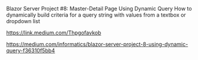 Blazor Server Project #8: Master-Detail Page Using Dynamic Query
How to dynamically build criteria for a query string with values from a textbox or dropdown list

https://link.medium.com/Thpgofavkob

https://medium.com/informatics/blazor-server-project-8-using-dynamic-query-f36310f5bb4
